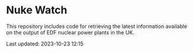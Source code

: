 # Nuke Watch

This repository includes code for retrieving the latest information available on the output of EDF nuclear power plants in the UK.

Last updated: 2023-10-23 12:15